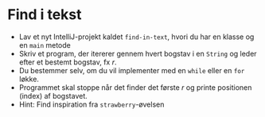 # Find i tekst
- Lav et nyt IntelliJ-projekt kaldet `find-in-text`, hvori du har en klasse og en `main` metode
- Skriv et program, der itererer gennem hvert bogstav i en `String` og leder efter et bestemt bogstav, fx *r*.
- Du bestemmer selv, om du vil implementer med en `while` eller en `for` løkke.
- Programmet skal stoppe når det finder det første *r* og printe positionen (index) af bogstavet.
- Hint: Find inspiration fra `strawberry`-øvelsen